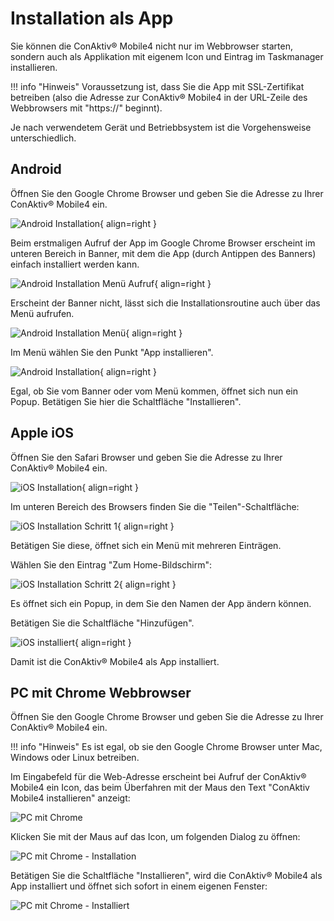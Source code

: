 # Installation als App

Sie können die ConAktiv® Mobile4 nicht nur im Webbrowser starten, sondern auch als Applikation mit eigenem Icon und Eintrag im Taskmanager installieren.

!!! info "Hinweis"
    Voraussetzung ist, dass Sie die App mit SSL-Zertifikat betreiben (also die Adresse zur ConAktiv® Mobile4 in der URL-Zeile des Webbrowsers mit "https://" beginnt).

Je nach verwendetem Gerät und Betriebbsystem ist die Vorgehensweise unterschiedlich.

## Android

Öffnen Sie den Google Chrome Browser und geben Sie die Adresse zu Ihrer ConAktiv® Mobile4 ein.

<div class="clear margin-bottom"></div>

![Android Installation](./android.png#smartphone){ align=right }

Beim erstmaligen Aufruf der App im Google Chrome Browser erscheint im unteren Bereich in Banner, mit dem die App (durch Antippen des Banners) einfach installiert werden kann.

<div class="clear"></div>

![Android Installation Menü Aufruf](./android-menue.png#small){ align=right }

Erscheint der Banner nicht, lässt sich die Installationsroutine auch über das Menü aufrufen.

<div class="clear"></div>

![Android Installation Menü](./android-schritt-1.png#small){ align=right }

Im Menü wählen Sie den Punkt "App installieren".

<div class="clear"></div>

![Android Installation](./android-schritt-2.png#small){ align=right }

Egal, ob Sie vom Banner oder vom Menü kommen, öffnet sich nun ein Popup. Betätigen Sie hier die Schaltfläche "Installieren".

<div class="clear"></div>

## Apple iOS

Öffnen Sie den Safari Browser und geben Sie die Adresse zu Ihrer ConAktiv® Mobile4 ein.

<div class="clear margin-bottom"></div>

![iOS Installation](./ios.png#smartphone){ align=right }

Im unteren Bereich des Browsers finden Sie die "Teilen"-Schaltfläche:

<div class="clear"></div>

![iOS Installation Schritt 1](./ios-schritt-1.png#smartphone){ align=right }

Betätigen Sie diese, öffnet sich ein Menü mit mehreren Einträgen.

Wählen Sie den Eintrag "Zum Home-Bildschirm":

<div class="clear"></div>

![iOS Installation Schritt 2](./ios-schritt-2.png#smartphone){ align=right }

Es öffnet sich ein Popup, in dem Sie den Namen der App ändern können.

Betätigen Sie die Schaltfläche "Hinzufügen".

<div class="clear"></div>

![iOS installiert](./ios-installiert.png#smartphone){ align=right }

Damit ist die ConAktiv® Mobile4 als App installiert.

<div class="clear"></div>

## PC mit Chrome Webbrowser

Öffnen Sie den Google Chrome Browser und geben Sie die Adresse zu Ihrer ConAktiv® Mobile4 ein.

!!! info "Hinweis"
    Es ist egal, ob sie den Google Chrome Browser unter Mac, Windows oder Linux betreiben.

Im Eingabefeld für die Web-Adresse erscheint bei Aufruf der ConAktiv® Mobile4 ein Icon, das beim Überfahren mit der Maus den Text "ConAktiv Mobile4 installieren" anzeigt:

![PC mit Chrome](./pc-mit-chrome.png)

Klicken Sie mit der Maus auf das Icon, um folgenden Dialog zu öffnen:

![PC mit Chrome - Installation](./pc-mit-chrome-installation.png#small)

Betätigen Sie die Schaltfläche "Installieren", wird die ConAktiv® Mobile4 als App installiert und öffnet sich sofort in einem eigenen Fenster:

![PC mit Chrome - Installiert](./pc-mit-chrome-installiert.png#small)

<div class="clear"></div>

